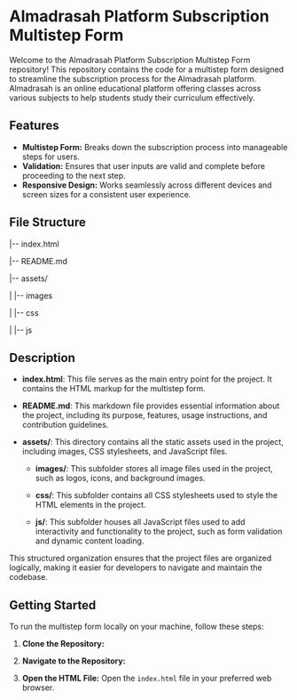 # Almadrasah Platform Subscription Multistep Form

Welcome to the Almadrasah Platform Subscription Multistep Form repository! This repository contains the code for a multistep form designed to streamline the subscription process for the Almadrasah platform. Almadrasah is an online educational platform offering classes across various subjects to help students study their curriculum effectively.

## Features

- **Multistep Form:** Breaks down the subscription process into manageable steps for users.
- **Validation:** Ensures that user inputs are valid and complete before proceeding to the next step.
- **Responsive Design:** Works seamlessly across different devices and screen sizes for a consistent user experience.

## File Structure

|-- index.html

|-- README.md

|-- assets/

| |-- images

| |-- css

| |-- js

## Description

- **index.html**: This file serves as the main entry point for the project. It contains the HTML markup for the multistep form.

- **README.md**: This markdown file provides essential information about the project, including its purpose, features, usage instructions, and contribution guidelines.

- **assets/**: This directory contains all the static assets used in the project, including images, CSS stylesheets, and JavaScript files.

  - **images/**: This subfolder stores all image files used in the project, such as logos, icons, and background images.

  - **css/**: This subfolder contains all CSS stylesheets used to style the HTML elements in the project.

  - **js/**: This subfolder houses all JavaScript files used to add interactivity and functionality to the project, such as form validation and dynamic content loading.

This structured organization ensures that the project files are organized logically, making it easier for developers to navigate and maintain the codebase.


## Getting Started

To run the multistep form locally on your machine, follow these steps:

1. **Clone the Repository:** 

2. **Navigate to the Repository:**

3. **Open the HTML File:**
Open the `index.html` file in your preferred web browser.

